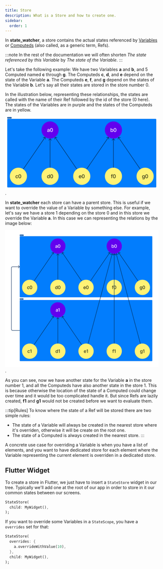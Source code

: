 ```yaml
---
title: Store
description: What is a Store and how to create one.
sidebar:
  order: 1
---
```


In **state_watcher**, a store contains the actual states referenced by [Variables][variable] or [Computeds][computed] (also called, as a generic term, Refs).

:::note
In the rest of the documentation we will often shorten *The state referenced by this Variable* by *The state of the Variable*.
:::

Let's take the following example: We have two Variables **a** and **b**, and 5 Computed named **c** through **g**. The Computeds **c**, **d**, and **e** depend on the state of the Variable **a**. The Computeds **e**, **f**, and **g** depend on the states of the Variable **b**.
Let's say all their states are stored in the store number 0.

In the illustration below, representing these relationships, the states are called with the name of their Ref followed by the id of the store (0 here). The states of the Variables are in purple and the states of the Computeds are in yellow.

![Store Example 1](../../../assets/store_example_1.png).

In **state_watcher** each store can have a parent store. This is useful if we want to override the value of a Variable by something else.
For example, let's say we have a store 1 depending on the store 0 and in this store we override the Variable **a**. In this case we can representing the relations by the image below:

![Store Example 2](../../../assets/store_example_2.png).

As you can see, now we have another state for the Variable **a** in the store number 1, and all the Computeds have also another state in the store 1. This is because otherwise the location of the state of a Computed could change over time and it would be too complicated handle it.
But since Refs are lazily created, **f1** and **g1** would not be created before we want to evaluate them.

:::tip[Rules]
To know where the state of a Ref will be stored there are two simple rules:
- The state of a Variable will always be created in the nearest store where it's overriden, otherwise it will be create on the root one.
- The state of a Computed is always created in the nearest store.
:::

A concrete use case for overriding a Variable is when you have a list of elements, and you want to have dedicated store for each element where the Variable representing the current element is overriden in a dedicated store.


## Flutter Widget

To create a store in Flutter, we just have to insert a `StateStore` widget in our tree. Typically we'll add one at the root of our app in order to store in it our common states between our screens.

```dart
StateStore(
  child: MyWidget(),
);
```

If you want to override some Variables in a `StateScope`, you have a `overrides` set for that:
```dart
StateStore(
  overrides: {
    a.overrideWithValue(10),
  },
  child: MyWidget(),
);
```

<!-- Links -->
[variable]: /state_watcher/reference/variable
[computed]: /state_watcher/reference/computed
